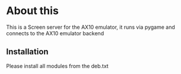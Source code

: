 # About this
This is a Screen server for the AX10 emulator, it runs via pygame and connects to the AX10 emulator backend
## Installation
Please install all modules from the deb.txt